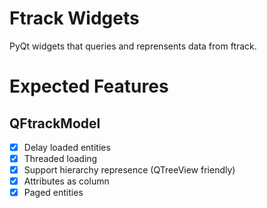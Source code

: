 # Ftrack Widgets
PyQt widgets that queries and reprensents data from ftrack.

# Expected Features

## QFtrackModel
- [x] Delay loaded entities
- [x] Threaded loading
- [x] Support hierarchy represence (QTreeView friendly)
- [x] Attributes as column
- [x] Paged entities